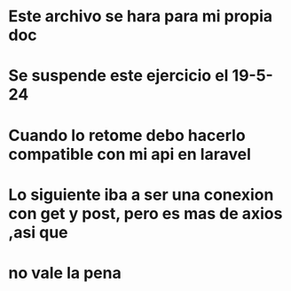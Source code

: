 # Este archivo se hara para mi propia doc
# Se suspende este ejercicio el 19-5-24

# Cuando lo retome debo hacerlo compatible con mi api en laravel 
# Lo siguiente iba a ser una conexion con get y post, pero es mas de axios ,asi que 
# no vale la pena